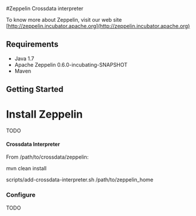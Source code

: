 #Zeppelin Crossdata interpreter

To know more about Zeppelin, visit our web site [http://zeppelin.incubator.apache.org](http://zeppelin.incubator.apache.org)

## Requirements
 * Java 1.7
 * Apache Zeppelin 0.6.0-incubating-SNAPSHOT
 * Maven 

## Getting Started

# Install Zeppelin

TODO


#### Crossdata Interpreter

From /path/to/crossdata/zeppelin:

mvn clean install

scripts/add-crossdata-interpreter.sh /path/to/zeppelin_home 

### Configure

TODO
